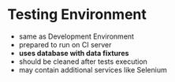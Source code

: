# Testing Environment

* same as Development Environment
* prepared to run on CI server
* **uses database with data fixtures**
* should be cleaned after tests execution
* may contain additional services like Selenium